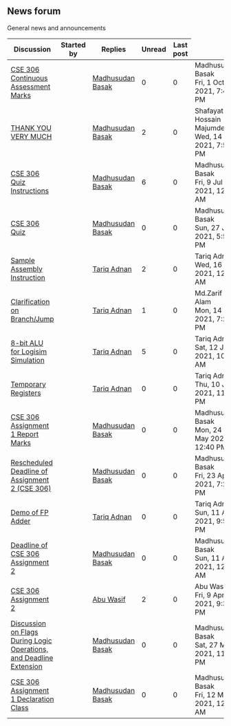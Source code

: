 <h2>News forum</h2>General news and announcements

<br />
<table><thead><tr><th>Discussion</th><th>Started by</th><th>Replies</th><th>Unread<a href="https://moodle.cse.buet.ac.bd/mod/forum/markposts.php?f=707&mark=read&returnpage=view.php"></a></th><th>Last post</th></tr></thead><tbody>
<tr><td><a href="CSE%20306%20Continuous%20Assessment%20Marks">CSE 306 Continuous Assessment Marks</a></td>
<td><a href="https://moodle.cse.buet.ac.bd/user/view.php?id=523&course=555"></a></td>
<td><a href="https://moodle.cse.buet.ac.bd/user/view.php?id=523&course=555">Madhusudan Basak</a></td>
<td>0</td>
<td>0</td>
<td>Madhusudan Basak<br />Fri, 1 Oct 2021, 7:47 PM</td>
</tr>
<tr><td><a href="THANK%20YOU%20VERY%20MUCH">THANK YOU VERY MUCH</a></td>
<td><a href="https://moodle.cse.buet.ac.bd/user/view.php?id=523&course=555"></a></td>
<td><a href="https://moodle.cse.buet.ac.bd/user/view.php?id=523&course=555">Madhusudan Basak</a></td>
<td>2</td>
<td>0</td>
<td>Shafayat Hossain Majumder<br />Wed, 14 Jul 2021, 7:59 PM</td>
</tr>
<tr><td><a href="CSE%20306%20Quiz%20Instructions">CSE 306 Quiz Instructions</a></td>
<td><a href="https://moodle.cse.buet.ac.bd/user/view.php?id=523&course=555"></a></td>
<td><a href="https://moodle.cse.buet.ac.bd/user/view.php?id=523&course=555">Madhusudan Basak</a></td>
<td>6</td>
<td>0</td>
<td>Madhusudan Basak<br />Fri, 9 Jul 2021, 12:05 AM</td>
</tr>
<tr><td><a href="CSE%20306%20Quiz">CSE 306 Quiz</a></td>
<td><a href="https://moodle.cse.buet.ac.bd/user/view.php?id=523&course=555"></a></td>
<td><a href="https://moodle.cse.buet.ac.bd/user/view.php?id=523&course=555">Madhusudan Basak</a></td>
<td>0</td>
<td>0</td>
<td>Madhusudan Basak<br />Sun, 27 Jun 2021, 5:58 PM</td>
</tr>
<tr><td><a href="Sample%20Assembly%20Instruction">Sample Assembly Instruction</a></td>
<td><a href="https://moodle.cse.buet.ac.bd/user/view.php?id=1530&course=555"></a></td>
<td><a href="https://moodle.cse.buet.ac.bd/user/view.php?id=1530&course=555">Tariq Adnan</a></td>
<td>2</td>
<td>0</td>
<td>Tariq Adnan<br />Wed, 16 Jun 2021, 12:22 AM</td>
</tr>
<tr><td><a href="Clarification%20on%20BranchJump">Clarification on Branch/Jump</a></td>
<td><a href="https://moodle.cse.buet.ac.bd/user/view.php?id=1530&course=555"></a></td>
<td><a href="https://moodle.cse.buet.ac.bd/user/view.php?id=1530&course=555">Tariq Adnan</a></td>
<td>1</td>
<td>0</td>
<td>Md.Zarif Ul Alam<br />Mon, 14 Jun 2021, 7:26 PM</td>
</tr>
<tr><td><a href="8-bit%20ALU%20for%20Logisim%20Simulation">8-bit ALU for Logisim Simulation</a></td>
<td><a href="https://moodle.cse.buet.ac.bd/user/view.php?id=1530&course=555"></a></td>
<td><a href="https://moodle.cse.buet.ac.bd/user/view.php?id=1530&course=555">Tariq Adnan</a></td>
<td>5</td>
<td>0</td>
<td>Tariq Adnan<br />Sat, 12 Jun 2021, 10:52 AM</td>
</tr>
<tr><td><a href="Temporary%20Registers">Temporary Registers</a></td>
<td><a href="https://moodle.cse.buet.ac.bd/user/view.php?id=1530&course=555"></a></td>
<td><a href="https://moodle.cse.buet.ac.bd/user/view.php?id=1530&course=555">Tariq Adnan</a></td>
<td>0</td>
<td>0</td>
<td>Tariq Adnan<br />Thu, 10 Jun 2021, 11:58 PM</td>
</tr>
<tr><td><a href="CSE%20306%20Assignment%201%20Report%20Marks">CSE 306 Assignment 1 Report Marks</a></td>
<td><a href="https://moodle.cse.buet.ac.bd/user/view.php?id=523&course=555"></a></td>
<td><a href="https://moodle.cse.buet.ac.bd/user/view.php?id=523&course=555">Madhusudan Basak</a></td>
<td>0</td>
<td>0</td>
<td>Madhusudan Basak<br />Mon, 24 May 2021, 12:40 PM</td>
</tr>
<tr><td><a href="Rescheduled%20Deadline%20of%20Assignment%202%20%28CSE%20306%29">Rescheduled Deadline of Assignment 2 (CSE 306)</a></td>
<td><a href="https://moodle.cse.buet.ac.bd/user/view.php?id=523&course=555"></a></td>
<td><a href="https://moodle.cse.buet.ac.bd/user/view.php?id=523&course=555">Madhusudan Basak</a></td>
<td>0</td>
<td>0</td>
<td>Madhusudan Basak<br />Fri, 23 Apr 2021, 7:21 PM</td>
</tr>
<tr><td><a href="Demo%20of%20FP%20Adder">Demo of FP Adder</a></td>
<td><a href="https://moodle.cse.buet.ac.bd/user/view.php?id=1530&course=555"></a></td>
<td><a href="https://moodle.cse.buet.ac.bd/user/view.php?id=1530&course=555">Tariq Adnan</a></td>
<td>0</td>
<td>0</td>
<td>Tariq Adnan<br />Sun, 11 Apr 2021, 9:50 PM</td>
</tr>
<tr><td><a href="Deadline%20of%20CSE%20306%20Assignment%202">Deadline of CSE 306 Assignment 2</a></td>
<td><a href="https://moodle.cse.buet.ac.bd/user/view.php?id=523&course=555"></a></td>
<td><a href="https://moodle.cse.buet.ac.bd/user/view.php?id=523&course=555">Madhusudan Basak</a></td>
<td>0</td>
<td>0</td>
<td>Madhusudan Basak<br />Sun, 11 Apr 2021, 12:45 AM</td>
</tr>
<tr><td><a href="CSE%20306%20Assignment%202">CSE 306 Assignment 2</a></td>
<td><a href="https://moodle.cse.buet.ac.bd/user/view.php?id=40&course=555"></a></td>
<td><a href="https://moodle.cse.buet.ac.bd/user/view.php?id=40&course=555">Abu Wasif</a></td>
<td>2</td>
<td>0</td>
<td>Abu Wasif<br />Fri, 9 Apr 2021, 9:39 PM</td>
</tr>
<tr><td><a href="Discussion%20on%20Flags%20During%20Logic%20Operations%2C%20and%20Deadline%20Extension">Discussion on Flags During Logic Operations, and Deadline Extension</a></td>
<td><a href="https://moodle.cse.buet.ac.bd/user/view.php?id=523&course=555"></a></td>
<td><a href="https://moodle.cse.buet.ac.bd/user/view.php?id=523&course=555">Madhusudan Basak</a></td>
<td>0</td>
<td>0</td>
<td>Madhusudan Basak<br />Sat, 27 Mar 2021, 11:28 PM</td>
</tr>
<tr><td><a href="CSE%20306%20Assignment%201%20Declaration%20Class">CSE 306 Assignment 1 Declaration Class</a></td>
<td><a href="https://moodle.cse.buet.ac.bd/user/view.php?id=523&course=555"></a></td>
<td><a href="https://moodle.cse.buet.ac.bd/user/view.php?id=523&course=555">Madhusudan Basak</a></td>
<td>0</td>
<td>0</td>
<td>Madhusudan Basak<br />Fri, 12 Mar 2021, 12:01 AM</td>
</tr>
</tbody></table>

